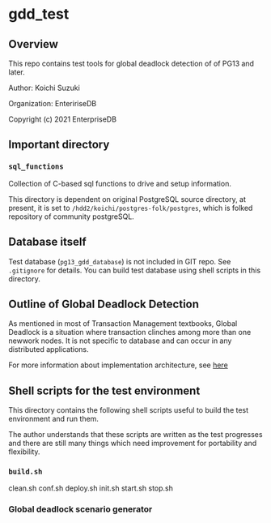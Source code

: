 # gdd_test

## Overview

This repo contains test tools for global deadlock detection of of PG13 and later.

Author: Koichi Suzuki

Organization: EnteririseDB

Copyright (c) 2021 EnterpriseDB

## Important directory

### `sql_functions`

Collection of C-based sql functions to drive and setup information.

This directory is dependent on original PostgreSQL source directory, at present, it is set to
`/hdd2/koichi/postgres-folk/postgres`, which is folked repository of community postgreSQL.

## Database itself

Test database (`pg13_gdd_database`) is not included in GIT repo.   See `.gitignore` for details.
You can build test database using shell scripts in this directory.

## Outline of Global Deadlock Detection

As mentioned in most of Transaction Management textbooks, Global Deadlock is a situation where transaction
clinches among more than one newwork nodes.   It is not specific to database and can occur in any distributed
applications.

For more information about implementation architecture, see [here](https://docs.google.com/presentation/d/1pf_BLeJ3h38EN-oHpy8ymgelRh7iPoq6R2WgttDN6DY/edit?usp=sharing)

## Shell scripts for the test environment

This directory contains the following shell scripts useful to build the test environment and run them.

The author understands that these scripts are written as the test progresses and there are still many things which need improvement for portability and flexibility.

### `build.sh`

clean.sh
conf.sh
deploy.sh
init.sh
start.sh
stop.sh

### Global deadlock scenario generator

